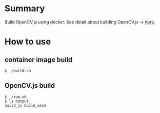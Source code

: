 # Summary
Build OpenCV.js using docker.
See detail about building OpenCV.js -> [here](https://docs.opencv.org/3.3.1/d4/da1/tutorial_js_setup.html).

# How to use
## container image build
```
$ ./build.sh
```

## OpenCV.js build
```
$ ./run.sh
$ ls output
build_js build_wasm
```

